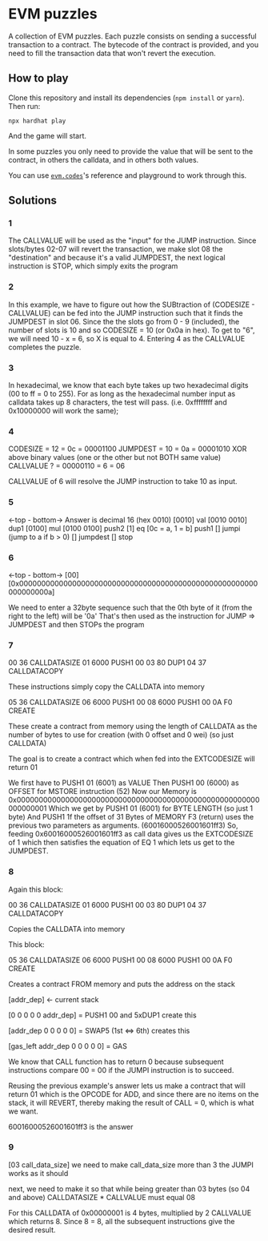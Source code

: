 # EVM puzzles

A collection of EVM puzzles. Each puzzle consists on sending a successful transaction to a contract. The bytecode of the contract is provided, and you need to fill the transaction data that won't revert the execution.

## How to play

Clone this repository and install its dependencies (`npm install` or `yarn`). Then run:

```
npx hardhat play
```

And the game will start.

In some puzzles you only need to provide the value that will be sent to the contract, in others the calldata, and in others both values.

You can use [`evm.codes`](https://www.evm.codes/)'s reference and playground to work through this.

## Solutions

### 1

The CALLVALUE will be used as the "input" for the JUMP instruction. Since slots/bytes 02-07 will revert the transaction, we make slot 08 the "destination" and because it's a valid JUMPDEST, the next logical instruction is STOP, which simply exits the program

### 2

In this example, we have to figure out how the SUBtraction of (CODESIZE - CALLVALUE) can be fed into the JUMP instruction such that it finds the JUMPDEST in slot 06. Since the the slots go from 0 - 9 (included), the number of slots is 10 and so CODESIZE = 10 (or 0x0a in hex). To get to "6", we will need 10 - x = 6, so X is equal to 4. Entering 4 as the CALLVALUE completes the puzzle.

### 3

In hexadecimal, we know that each byte takes up two hexadecimal digits (00 to ff = 0 to 255). For as long as the hexadecimal number input as calldata takes up 8 characters, the test will pass. (i.e. 0xffffffff and 0x10000000 will work the same);

### 4

CODESIZE = 12 = 0c = 00001100
JUMPDEST = 10 = 0a = 00001010
XOR above binary values (one or the other but not BOTH same value)
CALLVALUE ? = 00000110 = 6 = 06

CALLVALUE of 6 will resolve the JUMP instruction to take 10 as input.

### 5

<-top - bottom->
Answer is decimal 16 (hex 0010)
[0010] val
[0010 0010] dup1
[0100] mul
[0100 0100] push2
[1] eq
[0c = a, 1 = b] push1
[] jumpi (jump to a if b > 0)
[] jumpdest
[] stop

### 6

<-top - bottom->
[00]
[0x000000000000000000000000000000000000000000000000000000000000000a]

We need to enter a 32byte sequence such that the 0th byte of it (from the right to the left) will be '0a'
That's then used as the instruction for JUMP => JUMPDEST and then STOPs the program

### 7

00 36 CALLDATASIZE
01 6000 PUSH1 00
03 80 DUP1
04 37 CALLDATACOPY

These instructions simply copy the CALLDATA into memory

05 36 CALLDATASIZE
06 6000 PUSH1 00
08 6000 PUSH1 00
0A F0 CREATE

These create a contract from memory using the length of CALLDATA as the number of bytes to use for creation (with 0 offset and 0 wei) (so just CALLDATA)

The goal is to create a contract which when fed into the EXTCODESIZE will return 01

We first have to PUSH1 01 (6001) as VALUE
Then PUSH1 00 (6000) as OFFSET
for MSTORE instruction (52)
Now our Memory is 0x0000000000000000000000000000000000000000000000000000000000000001
Which we get by PUSH1 01 (6001) for BYTE LENGTH (so just 1 byte)
And PUSH1 1f the offset of 31 Bytes of MEMORY
F3 (return) uses the previous two parameters as arguments.
(60016000526001601ff3)
So, feeding 0x60016000526001601ff3 as call data gives us the EXTCODESIZE of 1 which then satisfies the equation of EQ 1 which lets us get to the JUMPDEST.

### 8

Again this block:

00 36 CALLDATASIZE
01 6000 PUSH1 00
03 80 DUP1
04 37 CALLDATACOPY

Copies the CALLDATA into memory

This block:

05 36 CALLDATASIZE
06 6000 PUSH1 00
08 6000 PUSH1 00
0A F0 CREATE

Creates a contract FROM memory and puts the address on the stack

[addr_dep] <- current stack

[0 0 0 0 0 addr_dep] = PUSH1 00 and 5xDUP1 create this

[addr_dep 0 0 0 0 0] = SWAP5 (1st <=> 6th) creates this

[gas_left addr_dep 0 0 0 0 0] = GAS

We know that CALL function has to return 0 because subsequent instructions compare 00 = 00 if the JUMPI instruction is to succeed.

Reusing the previous example's answer lets us make a contract that will return 01 which is the OPCODE for ADD, and since there are no items on the stack, it will REVERT, thereby making the result of CALL = 0, which is what we want.

60016000526001601ff3 is the answer

### 9

[03 call_data_size] we need to make call_data_size more than 3 the JUMPI works as it should

next, we need to make it so that while being greater than 03 bytes (so 04 and above) CALLDATASIZE \* CALLVALUE must equal 08

For this CALLDATA of 0x00000001 is 4 bytes, multiplied by 2 CALLVALUE which returns 8. Since 8 = 8, all the subsequent instructions give the desired result.
